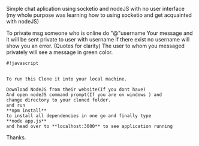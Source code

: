Simple chat aplication using socketio and nodeJS with no user interface
(my whole purpose was learning how to using socketio and get acquainted with nodeJS)

To private msg someone who is online do "@"username Your message and
 it will be sent private to user with username 
if there exist no username will show you an error.
(Quotes for clarity)
The user to whom you messaged privately will see a message in green color.

```
#!javascript


To run this Clone it into your local machine.

Download NodeJS from their website(If you dont have)
And open nodeJS command prompt(If you are on windows ) and 
change directory to your cloned folder.
and run
**npm install** 
to install all dependencies in one go and finally type 
**node app.js** 
and head over to **localhost:3000** to see application running
```


Thanks.
